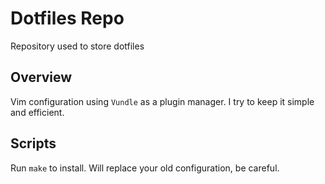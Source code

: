 # Dotfiles Repo
Repository used to store dotfiles

## Overview
Vim configuration using `Vundle` as a plugin manager. I try to keep it simple and efficient.

## Scripts
Run `make` to install. Will replace your old configuration, be careful.
